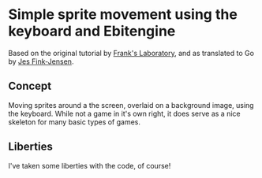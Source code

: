 # Simple sprite movement using the keyboard and Ebitengine

Based on the original tutorial by [Frank's Laboratory](https://www.youtube.com/watch?v=EYf_JwzwTlQ), and as translated to Go by [Jes Fink-Jensen](https://betterprogramming.pub/how-to-code-a-simple-game-in-golang-and-fyne-bff184bee9ef).

## Concept

Moving sprites around a the screen, overlaid on a background image, using the keyboard. While not
a game in it's own right, it does serve as a nice skeleton for many basic types of games.

## Liberties

I've taken some liberties with the code, of course!
